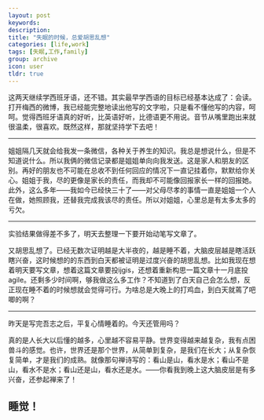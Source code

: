 ```yaml
---
layout: post
keywords: 
description: 
title: "失眠的时候，总爱胡思乱想"
categories: [life,work]
tags: [失眠,工作,family]
group: archive
icon: user
tldr: true
---
```



这两天继续学西班牙语，还不错。其实最早学西语的目标已经基本达成了：会读。打开梅西的微博，我已经能完整地读出他写的文字啦，只是看不懂他写的内容，呵呵。觉得西班牙语真的好听，比英语好听，比德语更不用说。音节从嘴里跑出来就很温柔，很喜欢。既然这样，那就坚持学下去吧！

---

姐姐隔几天就会给我发一条微信，各种关于养生的知识。我总是想说什么，但是不知道说什么。所以我俩的微信记录都是姐姐单向向我发送。这是家人和朋友的区别。再好的朋友也不可能在总收不到任何回应的情况下一直记挂着你，默默给你关心。姐姐于我，尽的更像是家长的责任，而我却不可能像回报家长一样的回报她。此外，这么多年——我如今已经快三十了——对父母尽孝的事情一直是姐姐一个人在做，她照顾我，还替我完成我该尽的责任。所以对姐姐，心里总是有太多太多的亏欠。

---

实验结果做得差不多了，明天去整理一下要开始动笔写文章了。

又胡思乱想了。已经无数次证明越是大半夜的，越是睡不着，大脑皮层越是瞎活跃瞎兴奋，这时候想的的东西到白天都被证明是过度兴奋的胡思乱想。比如我现在想着明天要写文章，想着这篇文章要投ijgis，还想着重新构思一篇文章十一月底投agile。还剩多少时间啊，够我做这么多工作？不知道到了白天自己会怎么想，反正现在睡不着的时候想就会觉得可行。为啥总是大晚上的打鸡血，到白天就蔫了吧唧的啊？

---

昨天是写完吾志之后，平复心情睡着的。今天还管用吗？

真的是人长大以后懂的越多，心里越不容易平静。世界变得越来越复杂，我有点困兽斗的感觉。也许，世界还是那个世界，从简单到复杂，是我们在长大；从复杂恢复简单，才是我们的成熟。就像那句禅诗写的：看山是山，看水是水；看山不是山，看水不是水；看山还是山，看水还是水。——你看我到晚上这大脑皮层是有多兴奋，还参起禅来了！

<h2>睡觉！</h2>
